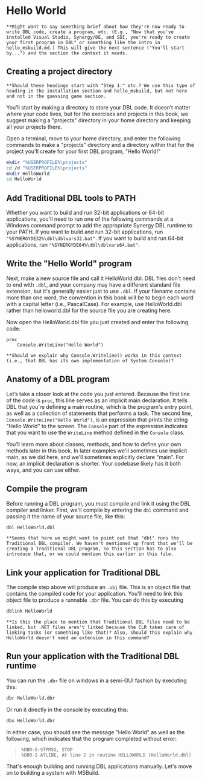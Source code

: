 # Hello World

`**Might want to say something brief about how they're now ready to write DBL code, create a program, etc. (E.g., "Now that you've installed Visual Studio, Synergy/DE, and SDI, you're ready to create your first program in DBL" or something like the intro in hello_msbuild.md.) This will give the next sentence ("You'll start by...") and the section the context it needs.`

## Creating a project directory

`**Should these headings start with "Step 1:" etc.? We use this type of heading in the installation section and hello_msbuild, but not here and not in the guessing game section.`

You’ll start by making a directory to store your DBL code. It doesn’t matter where your code lives, but for the exercises and projects in this book, we suggest making a "projects" directory in your home directory and keeping all your projects there.

Open a terminal, move to your home directory, and enter the following commands to make a "projects" directory and a directory within that for the project you'll create for your first DBL program, “Hello World!”

```bash
mkdir "%USERPROFILE%\projects"
cd /d "%USERPROFILE%\projects"
mkdir HelloWorld
cd HelloWorld
```

## Add Traditional DBL tools to PATH

Whether you want to build and run 32-bit applications or 64-bit applications, you'll need to run one of the following commands at a Windows command prompt to add the appropriate Synergy DBL runtime to your PATH. If you want to build and run 32-bit applications, run `"%SYNERGYDE32%\dbl\dblvars32.bat"`. If you want to build and run 64-bit applications, run `"%SYNERGYDE64%\dbl\dblvars64.bat"`.

## Write the "Hello World" program

Next, make a new source file and call it HelloWorld.dbl. DBL files don't need to end with `.dbl`, and your company may have a different standard file extension, but it's generally easier just to use `.dbl`. If your filename contains more than one word, the convention in this book will be to begin each word with a capital letter (i.e., PascalCase). For example, use HelloWorld.dbl rather than helloworld.dbl for the source file you are creating here.

Now open the HelloWorld.dbl file you just created and enter the following code:

```dbl
proc
    Console.WriteLine("Hello World")
```

`**Should we explain why Console.Writeline() works in this context (i.e., that DBL has its own implementation of System.Console)?`

## Anatomy of a DBL program

Let’s take a closer look at the code you just entered. Because the first line of the code is `proc`, this line serves as an implicit main declaration. It tells DBL that you’re defining a main routine, which is the program's entry point, as well as a collection of statements that performs a task. The second line, `Console.WriteLine("Hello World")`, is an expression that prints the string "Hello World" to the screen. The `Console` part of the expression indicates that you want to use the `WriteLine` method defined in the `Console` class. 

You’ll learn more about classes, methods, and how to define your own methods later in this book. In later examples we'll sometimes use implicit main, as we did here, and we'll sometimes explicitly declare "main". For now, an implicit declaration is shorter. Your codebase likely has it both ways, and you can use either. 

## Compile the program
Before running a DBL program, you must compile and link it using the DBL compiler and linker. First, we'll compile by entering the `dbl` command and passing it the name of your source file, like this:

```bash
dbl HelloWorld.dbl
```

`**Seems that here we might want to point out that "dbl" runs the Traditional DBL compiler. We haven't mentioned up front that we'll be creating a Traditional DBL program, so this section has to also introduce that, or we could mention this earlier in this file.`

## Link your application for Traditional DBL
The compile step above will produce an `.obj` file. This is an object file that contains the compiled code for your application. You'll need to link this object file to produce a runnable `.dbr` file. You can do this by executing

```bash
dblink HelloWorld
```
`**Is this the place to mention that Traditional DBL files need to be linked, but .NET files aren't linked because the CLR takes care of linking tasks (or something like that)? Also, should this explain why HelloWorld doesn't need an extension in this command?`

## Run your application with the Traditional DBL runtime
You can run the `.dbr` file on windows in a semi-GUI fashion by executing this:

```bash
dbr HelloWorld.dbr
```

Or run it directly in the console by executing this:

```bash
dbs HelloWorld.dbr
```

In either case, you should see the message "Hello World" as well as the following, which indicates that the program completed without error:

>```
>%DBR-S-STPMSG, STOP
>%DBR-I-ATLINE, At line 2 in routine HELLOWORLD (HelloWorld.dbl)
>```

That's enough building and running DBL applications manually. Let's move on to building a system with MSBuild.